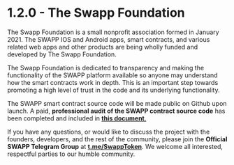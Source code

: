# 1.2.0 - The Swapp Foundation

The Swapp Foundation is a small nonprofit association formed in January 2021. The SWAPP IOS and Android apps, smart contracts, and various related web apps and other products are being wholly funded and developed by The Swapp Foundation.

The Swapp Foundation is dedicated to transparency and making the functionality of the SWAPP platform available so anyone may understand how the smart contracts work in depth. This is an important step towards promoting a high level of trust in the code and its underlying functionality.

The SWAPP smart contract source code will be made public on Github upon launch. A paid, **professional audit of the SWAPP contract source code** has been completed and included in [**this document**.](https://drive.google.com/file/d/1-xDfof9K4JEi-AdFqZJijbxt_YOfy6dp/view)

If you have any questions, or would like to discuss the project with the founders, developers, and the rest of the community, please join the **Official SWAPP Telegram Group** at [**t.me/SwappToken**](https://t.me/SwappToken). We welcome all interested, respectful parties to our humble community.


